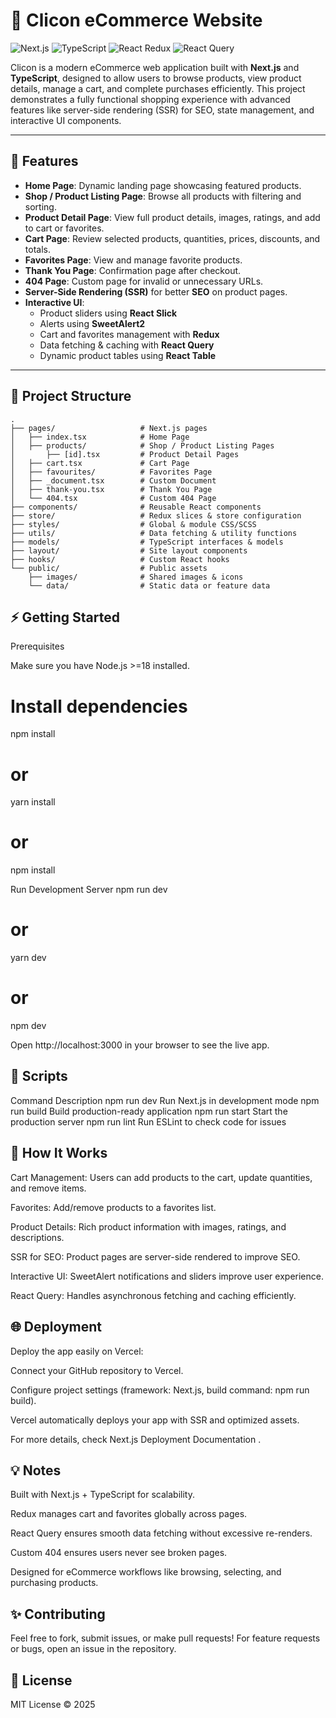 # 🛒 Clicon eCommerce Website

![Next.js](https://img.shields.io/badge/Next.js-13-blue?logo=next.js&style=for-the-badge)
![TypeScript](https://img.shields.io/badge/TypeScript-4.9-blue?logo=typescript&style=for-the-badge)
![React Redux](https://img.shields.io/badge/Redux-React-purple?logo=redux&style=for-the-badge)
![React Query](https://img.shields.io/badge/React_Query-3.39-green?style=for-the-badge)

Clicon is a modern eCommerce web application built with **Next.js** and **TypeScript**, designed to allow users to browse products, view product details, manage a cart, and complete purchases efficiently. This project demonstrates a fully functional shopping experience with advanced features like server-side rendering (SSR) for SEO, state management, and interactive UI components.

---

## 🚀 Features

- **Home Page**: Dynamic landing page showcasing featured products.  
- **Shop / Product Listing Page**: Browse all products with filtering and sorting.  
- **Product Detail Page**: View full product details, images, ratings, and add to cart or favorites.  
- **Cart Page**: Review selected products, quantities, prices, discounts, and totals.  
- **Favorites Page**: View and manage favorite products.  
- **Thank You Page**: Confirmation page after checkout.  
- **404 Page**: Custom page for invalid or unnecessary URLs.  
- **Server-Side Rendering (SSR)** for better **SEO** on product pages.  
- **Interactive UI**:  
  - Product sliders using **React Slick**  
  - Alerts using **SweetAlert2**  
  - Cart and favorites management with **Redux**  
  - Data fetching & caching with **React Query**  
  - Dynamic product tables using **React Table**  

---

## 📁 Project Structure

```text
.
├── pages/                   # Next.js pages
│   ├── index.tsx            # Home Page
│   ├── products/            # Shop / Product Listing Pages
│       ├── [id].tsx         # Product Detail Pages
│   ├── cart.tsx             # Cart Page
│   ├── favourites/          # Favorites Page
│   ├── _document.tsx        # Custom Document
│   ├── thank-you.tsx        # Thank You Page
│   └── 404.tsx              # Custom 404 Page
├── components/              # Reusable React components
├── store/                   # Redux slices & store configuration
├── styles/                  # Global & module CSS/SCSS
├── utils/                   # Data fetching & utility functions
├── models/                  # TypeScript interfaces & models
├── layout/                  # Site layout components
├── hooks/                   # Custom React hooks
└── public/                  # Public assets
    ├── images/              # Shared images & icons
    └── data/                # Static data or feature data

```


## ⚡ Getting Started
Prerequisites

Make sure you have Node.js >=18 installed.

# Install dependencies

npm install

# or

yarn install

# or

npm install

Run Development Server
npm run dev

# or

yarn dev

# or

npm dev

Open http://localhost:3000
in your browser to see the live app.

## 📝 Scripts
Command Description
npm run dev Run Next.js in development mode
npm run build Build production-ready application
npm run start Start the production server
npm run lint Run ESLint to check code for issues

## 🔧 How It Works

Cart Management: Users can add products to the cart, update quantities, and remove items.

Favorites: Add/remove products to a favorites list.

Product Details: Rich product information with images, ratings, and descriptions.

SSR for SEO: Product pages are server-side rendered to improve SEO.

Interactive UI: SweetAlert notifications and sliders improve user experience.

React Query: Handles asynchronous fetching and caching efficiently.

## 🌐 Deployment

Deploy the app easily on Vercel:

Connect your GitHub repository to Vercel.

Configure project settings (framework: Next.js, build command: npm run build).

Vercel automatically deploys your app with SSR and optimized assets.

For more details, check Next.js Deployment Documentation
.

## 💡 Notes

Built with Next.js + TypeScript for scalability.

Redux manages cart and favorites globally across pages.

React Query ensures smooth data fetching without excessive re-renders.

Custom 404 ensures users never see broken pages.

Designed for eCommerce workflows like browsing, selecting, and purchasing products.

## ✨ Contributing

Feel free to fork, submit issues, or make pull requests!
For feature requests or bugs, open an issue in the repository.

## 📜 License

MIT License © 2025
